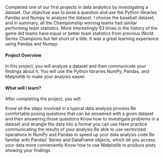 
Completed one of our first projects in data analytics by investigating a dataset. Our objective was to pose a question and use the Python libraries Pandas and Numpy to analyze the dataset. I choose the baseball dataset, and in summary, all the Championship winning teams had similar performing team statistics. More interestingly 63 times in the history of the game did teams have equal or better team statistics from previous World Series Champions but fell short of a title. It was a great learning experience using Pandas and Numpy.

#### Project Overview

In this project, you will analyze a dataset and then communicate your findings about it. You will use the Python libraries NumPy, Pandas, and Matplotlib to make your analysis easier.

#### What will I learn?

After completing the project, you will:

Know all the steps involved in a typical data analysis process
Be comfortable posing questions that can be answered with a given dataset and then answering those questions
Know how to investigate problems in a dataset and wrangle the data into a format you can use
Have practice communicating the results of your analysis
Be able to use vectorized operations in NumPy and Pandas to speed up your data analysis code
Be familiar with Pandas' Series and DataFrame objects, which let you access your data more conveniently
Know how to use Matplotlib to produce plots showing your findings
